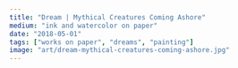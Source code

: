 ```yaml
---
title: "Dream | Mythical Creatures Coming Ashore"
medium: "ink and watercolor on paper"
date: "2018-05-01"
tags: ["works on paper", "dreams", "painting"]
image: "art/dream-mythical-creatures-coming-ashore.jpg"
---
```

